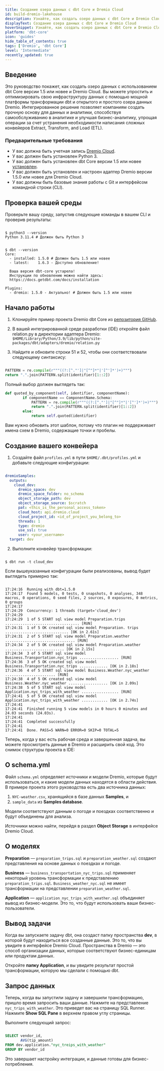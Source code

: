 ```yaml
---
title: Создание озера данных с dbt Core и Dremio Cloud
id: build-dremio-lakehouse
description: Узнайте, как создать озеро данных с dbt Core и Dremio Cloud.
displayText: Создание озера данных с dbt Core и Dremio Cloud
hoverSnippet: Узнайте, как создать озеро данных с dbt Core и Dremio Cloud
platform: 'dbt-core'
icon: 'guides'
hide_table_of_contents: true
tags: ['Dremio', 'dbt Core']
level: 'Intermediate'
recently_updated: true
---
```


<div style={{maxWidth: '900px'}}>

## Введение

Это руководство покажет, как создать озеро данных с использованием dbt Core версии 1.5 или новее и Dremio Cloud. Вы можете упростить и оптимизировать свою инфраструктуру данных с помощью мощной платформы трансформации dbt и открытого и простого озера данных Dremio. Интегрированное решение позволяет компаниям создать прочную основу для данных и аналитики, способствуя самообслуживанию в аналитике и улучшая бизнес-аналитику, упрощая операции за счет устранения необходимости написания сложных конвейеров Extract, Transform, and Load (ETL).

### Предварительные требования

* У вас должна быть учетная запись [Dremio Cloud](https://docs.dremio.com/cloud/).
* У вас должен быть установлен Python 3.
* У вас должен быть установлен dbt Core версии 1.5 или новее [установлен](//docs/core/installation-overview).
* У вас должен быть установлен и настроен адаптер Dremio версии 1.5.0 или новее для Dremio Cloud.
* У вас должны быть базовые знания работы с Git и интерфейсом командной строки (CLI).

## Проверка вашей среды

Проверьте вашу среду, запустив следующие команды в вашем CLI и проверив результаты:

```shell

$ python3 --version
Python 3.11.4 # Должен быть Python 3

```

```shell

$ dbt --version
Core:
  - installed: 1.5.0 # Должен быть 1.5 или новее
  - latest:    1.6.3 - Доступно обновление!

  Ваша версия dbt-core устарела!
  Инструкции по обновлению можно найти здесь:
  https://docs.getdbt.com/docs/installation

Plugins:
  - dremio: 1.5.0 - Актуально! # Должен быть 1.5 или новее

```

## Начало работы

1. Клонируйте пример проекта Dremio dbt Core из [репозитория GitHub](https://github.com/dremio-brock/DremioDBTSample/tree/master/dremioSamples).

2. В вашей интегрированной среде разработки (IDE) откройте файл relation.py в директории адаптера Dremio:
  `$HOME/Library/Python/3.9/lib/python/site-packages/dbt/adapters/dremio/relation.py`

3. Найдите и обновите строки 51 и 52, чтобы они соответствовали следующему синтаксису:

```python

PATTERN = re.compile(r"""((?:[^."']|"[^"]*"|'[^']*')+)""")
return ".".join(PATTERN.split(identifier)[1::2])

```

Полный выбор должен выглядеть так:

```python
def quoted_by_component(self, identifier, componentName):
        if componentName == ComponentName.Schema:
            PATTERN = re.compile(r"""((?:[^."']|"[^"]*"|'[^']*')+)""")
            return ".".join(PATTERN.split(identifier)[1::2])
        else:
            return self.quoted(identifier)

```

Вам нужно обновить этот шаблон, потому что плагин не поддерживает имена схем в Dremio, содержащие точки и пробелы.

## Создание вашего конвейера

1. Создайте файл `profiles.yml` в пути `$HOME/.dbt/profiles.yml` и добавьте следующие конфигурации:

```yaml

dremioSamples:
  outputs:
    cloud_dev:
      dremio_space: dev
      dremio_space_folder: no_schema
      object_storage_path: dev
      object_storage_source: $scratch
      pat: <this_is_the_personal_access_token>
      cloud_host: api.dremio.cloud
      cloud_project_id: <id_of_project_you_belong_to>
      threads: 1
      type: dremio
      use_ssl: true
      user: <your_username>
  target: dev

  ```

  2. Выполните конвейер трансформации: 

  ```shell

  $ dbt run -t cloud_dev

  ```

  Если вышеуказанные конфигурации были реализованы, вывод будет выглядеть примерно так:

```shell

17:24:16  Running with dbt=1.5.0
17:24:17  Found 5 models, 0 tests, 0 snapshots, 0 analyses, 348 macros, 0 operations, 0 seed files, 2 sources, 0 exposures, 0 metrics, 0 groups
17:24:17
17:24:29  Concurrency: 1 threads (target='cloud_dev')
17:24:29
17:24:29  1 of 5 START sql view model Preparation.trips .................................. [RUN]
17:24:31  1 of 5 OK created sql view model Preparation. trips ............................. [OK in 2.61s]
17:24:31  2 of 5 START sql view model Preparation.weather ................................ [RUN]
17:24:34  2 of 5 OK created sql view model Preparation.weather ........................... [OK in 2.15s]
17:24:34  3 of 5 START sql view model Business.Transportation.nyc_trips .................. [RUN]
17:24:36  3 of 5 OK created sql view model Business.Transportation.nyc_trips ............. [OK in 2.18s]
17:24:36  4 of 5 START sql view model Business.Weather.nyc_weather ....................... [RUN]
17:24:38  4 of 5 OK created sql view model Business.Weather.nyc_weather .................. [OK in 2.09s]
17:24:38  5 of 5 START sql view model Application.nyc_trips_with_weather ................. [RUN]
17:24:41  5 of 5 OK created sql view model Application.nyc_trips_with_weather ............ [OK in 2.74s]
17:24:41
17:24:41  Finished running 5 view models in 0 hours 0 minutes and 24.03 seconds (24.03s).
17:24:41
17:24:41  Completed successfully
17:24:41
17:24:41  Done. PASS=5 WARN=0 ERROR=0 SKIP=0 TOTAL=5

```

Теперь, когда у вас есть рабочая среда и завершенная задача, вы можете просмотреть данные в Dremio и расширить свой код. Это снимок структуры проекта в IDE:

<Lightbox src="/img/guides/dremio/dremio-cloned-repo.png" title="Клонированный репозиторий в IDE"/>

## О schema.yml

Файл `schema.yml` определяет источники и модели Dremio, которые будут использоваться, и какие модели данных находятся в области действия. В примере проекта этого руководства есть два источника данных:

1. `NYC-weather.csv`, хранящийся в базе данных **Samples**, и
2. `sample_data` из **Samples database**.

Модели соответствуют данным о погоде и поездках соответственно и будут объединены для анализа.

Источники можно найти, перейдя в раздел **Object Storage** в интерфейсе Dremio Cloud.

<Lightbox src="/img/guides/dremio/dremio-nyc-weather.png" title="Расположение NYC-weather.csv в Dremio Cloud"/>

## О моделях

**Preparation** &mdash; `preparation_trips.sql` и `preparation_weather.sql` создают представления на основе данных о поездках и погоде.

**Business** &mdash; `business_transportation_nyc_trips.sql` применяет некоторый уровень трансформации к представлению `preparation_trips.sql`. `Business_weather_nyc.sql` не имеет трансформации на представлении `preparation_weather.sql`.

**Application** &mdash; `application_nyc_trips_with_weather.sql` объединяет вывод из бизнес-модели. Это то, что будут использовать ваши бизнес-пользователи.

## Вывод задачи

Когда вы запускаете задачу dbt, она создаст папку пространства **dev**, в которой будут находиться все созданные данные. Это то, что вы увидите в интерфейсе Dremio Cloud. Пространства в Dremio — это способ организации данных, которые соответствуют бизнес-единицам или продуктам данных.

<Lightbox src="/img/guides/dremio/dremio-dev-space.png" title="Пространство разработки Dremio Cloud"/>

Откройте **папку Application**, и вы увидите результат простой трансформации, которую мы сделали с помощью dbt.

<Lightbox src="/img/guides/dremio/dremio-dev-application.png" title="Вывод трансформации папки Application"/>

## Запрос данных

Теперь, когда вы запустили задачу и завершили трансформацию, пришло время запросить ваши данные. Нажмите на представление `nyc_trips_with_weather`. Это приведет вас на страницу SQL Runner. Нажмите **Show SQL Pane** в верхнем правом углу страницы.

Выполните следующий запрос:

```sql

SELECT vendor_id,
       AVG(tip_amount)
FROM dev.application."nyc_treips_with_weather"
GROUP BY vendor_id

```

<Lightbox src="/img/guides/dremio/dremio-test-results.png" width="70%"  title="Пример вывода из SQL-запроса"/>

Это завершает настройку интеграции, и данные готовы для бизнес-потребления.

</div>